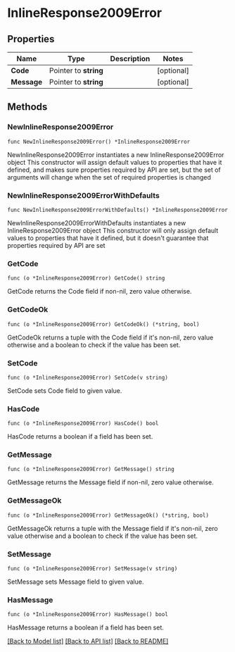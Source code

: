 # InlineResponse2009Error

## Properties

Name | Type | Description | Notes
------------ | ------------- | ------------- | -------------
**Code** | Pointer to **string** |  | [optional] 
**Message** | Pointer to **string** |  | [optional] 

## Methods

### NewInlineResponse2009Error

`func NewInlineResponse2009Error() *InlineResponse2009Error`

NewInlineResponse2009Error instantiates a new InlineResponse2009Error object
This constructor will assign default values to properties that have it defined,
and makes sure properties required by API are set, but the set of arguments
will change when the set of required properties is changed

### NewInlineResponse2009ErrorWithDefaults

`func NewInlineResponse2009ErrorWithDefaults() *InlineResponse2009Error`

NewInlineResponse2009ErrorWithDefaults instantiates a new InlineResponse2009Error object
This constructor will only assign default values to properties that have it defined,
but it doesn't guarantee that properties required by API are set

### GetCode

`func (o *InlineResponse2009Error) GetCode() string`

GetCode returns the Code field if non-nil, zero value otherwise.

### GetCodeOk

`func (o *InlineResponse2009Error) GetCodeOk() (*string, bool)`

GetCodeOk returns a tuple with the Code field if it's non-nil, zero value otherwise
and a boolean to check if the value has been set.

### SetCode

`func (o *InlineResponse2009Error) SetCode(v string)`

SetCode sets Code field to given value.

### HasCode

`func (o *InlineResponse2009Error) HasCode() bool`

HasCode returns a boolean if a field has been set.

### GetMessage

`func (o *InlineResponse2009Error) GetMessage() string`

GetMessage returns the Message field if non-nil, zero value otherwise.

### GetMessageOk

`func (o *InlineResponse2009Error) GetMessageOk() (*string, bool)`

GetMessageOk returns a tuple with the Message field if it's non-nil, zero value otherwise
and a boolean to check if the value has been set.

### SetMessage

`func (o *InlineResponse2009Error) SetMessage(v string)`

SetMessage sets Message field to given value.

### HasMessage

`func (o *InlineResponse2009Error) HasMessage() bool`

HasMessage returns a boolean if a field has been set.


[[Back to Model list]](../README.md#documentation-for-models) [[Back to API list]](../README.md#documentation-for-api-endpoints) [[Back to README]](../README.md)


